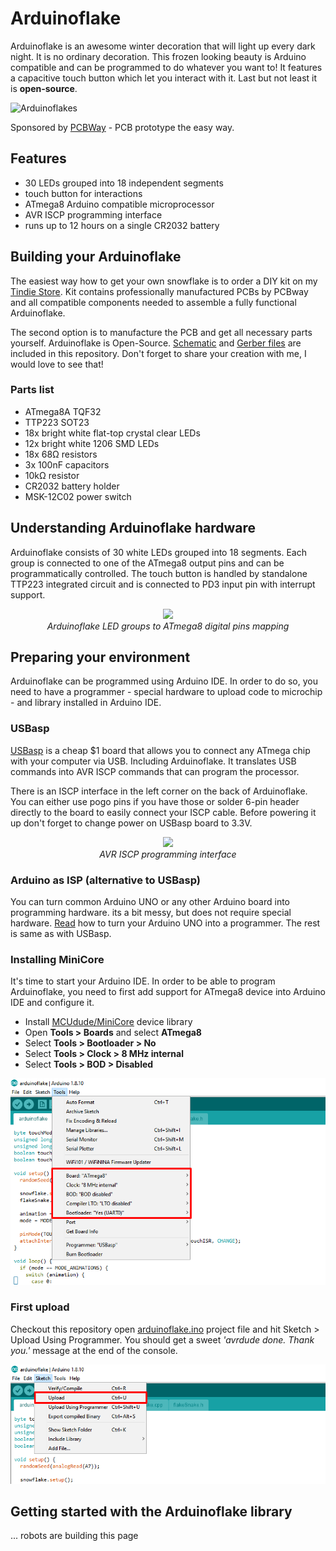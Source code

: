 # Arduinoflake

Arduinoflake is an awesome winter decoration that will light up every dark night. It is no ordinary decoration. This frozen looking beauty is Arduino compatible and can be programmed to do whatever you want to! It features a capacitive touch button which let you interact with it. Last but not least it is **open-source**.

![Arduinoflakes](https://raw.githubusercontent.com/jpraus/arduinoflake/master/doc/PC172551.JPG)

Sponsored by [PCBWay](https://www.pcbway.com/) - PCB prototype the easy way.

## Features

- 30 LEDs grouped into 18 independent segments
- touch button for interactions
- ATmega8 Arduino compatible microprocessor
- AVR ISCP programming interface
- runs up to 12 hours on a single CR2032 battery

## Building your Arduinoflake

The easiest way how to get your own snowflake is to order a DIY kit on my [Tindie Store](https://www.tindie.com/products/jiripraus/arduinoflake/). Kit contains professionally manufactured PCBs by PCBway and all compatible components needed to assemble a fully functional Arduinoflake.

The second option is to manufacture the PCB and get all necessary parts yourself. Arduinoflake is Open-Source. [Schematic](doc/schematic.png) and [Gerber files](gerber/) are included in this repository. Don't forget to share your creation with me, I would love to see that!

### Parts list

- ATmega8A TQF32
- TTP223 SOT23
- 18x bright white flat-top crystal clear LEDs
- 12x bright white 1206 SMD LEDs
- 18x 68Ω resistors
- 3x 100nF capacitors
- 10kΩ resistor
- CR2032 battery holder
- MSK-12C02 power switch

## Understanding Arduinoflake hardware

Arduinoflake consists of 30 white LEDs grouped into 18 segments. Each group is connected to one of the ATmega8 output pins and can be programmatically controlled.  The touch button is handled by standalone TTP223 integrated circuit and is connected to PD3 input pin with interrupt support.

<p align="center">
  <img src="https://raw.githubusercontent.com/jpraus/arduinoflake/master/doc/pin-mapping.png" /><br />
  <em>Arduinoflake LED groups to ATmega8 digital pins mapping</em>
</p>

## Preparing your environment

Arduinoflake can be programmed using Arduino IDE. In order to do so, you need to have a programmer - special hardware to upload code to microchip - and library installed in Arduino IDE.

### USBasp

[USBasp](https://www.fischl.de/usbasp/) is a cheap $1 board that allows you to connect any ATmega chip with your computer via USB. Including Arduinoflake. It translates USB commands into AVR ISCP commands that can program the processor.

There is an ISCP interface in the left corner on the back of Arduinoflake. You can either use pogo pins if you have those or solder 6-pin header directly to the board to easily connect your ISCP cable. Before powering it up don't forget to change power on USBasp board to 3.3V.

<p align="center">
  <img src="https://raw.githubusercontent.com/jpraus/arduinoflake/master/doc/iscp.png" /><br />
  <em>AVR ISCP programming interface</em>
</p>

### Arduino as ISP (alternative to USBasp)

You can turn common Arduino UNO or any other Arduino board into programming hardware. its a bit messy, but does not require special hardware. [Read](https://www.arduino.cc/en/tutorial/arduinoISP) how to turn your Arduino UNO into a programmer. The rest is same as with USBasp.

### Installing MiniCore

It's time to start your Arduino IDE. In order to be able to program Arduinoflake, you need to first add support for ATmega8 device into Arduino IDE and configure it. 

- Install [MCUdude/MiniCore](https://github.com/MCUdude/MiniCore#how-to-install) device library 
- Open **Tools > Boards** and select **ATmega8**
- Select **Tools > Bootloader > No**
- Select **Tools > Clock > 8 MHz internal**
- Select **Tools > BOD > Disabled**

![Arduino IDE ATmega8](https://raw.githubusercontent.com/jpraus/arduinoflake/master/doc/arduinoide-atmega8.png)

### First upload

Checkout this repository open [arduinoflake.ino](src/arduinoflake/arduinoflake.ino) project file and hit Sketch > Upload Using Programmer. You should get a sweet *'avrdude done. Thank you.'* message at the end of the console.

![Arduino IDE upload](https://raw.githubusercontent.com/jpraus/arduinoflake/master/doc/arduinoide-upload.png)

## Getting started with the Arduinoflake library

... robots are building this page
